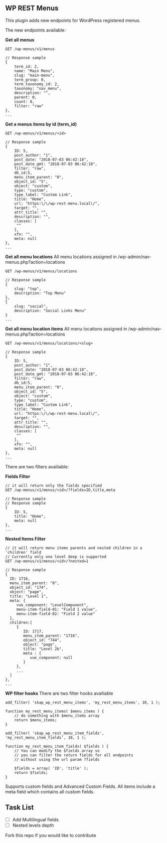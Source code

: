 ## WP REST Menus

This plugin adds new endpoints for WordPress registered menus.

The new endpoints available:

**Get all menus**
```
GET /wp-menus/v1/menus

// Response sample
{  
    term_id: 2,
    name: "Main Menu",
    slug: "main-menu",
    term_group: 0,
    term_taxonomy_id: 2,
    taxonomy: "nav_menu",
    description: "",
    parent: 0,
    count: 8,
    filter: "raw"
},
...
```

**Get a menus items by id (term_id)**
```
GET /wp-menus/v1/menus/<id>

// Response sample
{  
    ID: 5,
    post_author: "1",
    post_date: "2018-07-03 06:42:18",
    post_date_gmt: "2018-07-03 06:42:18",
    filter: "raw",
    db_id:5,
    menu_item_parent: "0",
    object_id: "5",
    object: "custom",
    type: "custom",
    type_label: "Custom Link",
    title: "Home",
    url: "https:\/\/wp-rest-menu.local\/",
    target: "",
    attr_title: "",
    description: "",
    classes: [  
     ""
    ],
    xfn: "",
    meta: null
},
...
```

**Get all menu locations**
All menu locations assigned  in /wp-admin/nav-menus.php?action=locations
```
GET /wp-menus/v1/menus/locations

// Response sample
{  
    slug: "top",
    description: "Top Menu"
},
{  
    slug: "social",
    description: "Social Links Menu"
}
...
```

**Get all menu location items**
All menu locations assigned  in /wp-admin/nav-menus.php?action=locations
```
GET /wp-menus/v1/menus/locations/<slug>

// Response sample
{  
    ID: 5,
    post_author: "1",
    post_date: "2018-07-03 06:42:18",
    post_date_gmt: "2018-07-03 06:42:18",
    filter: "raw",
    db_id:5,
    menu_item_parent: "0",
    object_id: "5",
    object: "custom",
    type: "custom",
    type_label: "Custom Link",
    title: "Home",
    url: "https:\/\/wp-rest-menu.local\/",
    target: "",
    attr_title: "",
    description: "",
    classes: [  
     ""
    ],
    xfn: "",
    meta: null
},
...
```

There are two filters availiable:

**Fields Filter**
```
// it will return only the fields specified
GET /wp-menus/v1/menus/<id>/?fields=ID,title,meta

// Response sample
// Response sample
{  
    ID: 5,
    title: "Home",
    meta: null
},
...
```

**Nested Items Filter**
```
// it will return menu items parents and nested children in a 'children' field
// Currently only one level deep is supported
GET /wp-menus/v1/menus/<id>/?nested=1

// Response sample
{  
  ID: 1716,
  menu_item_parent: "0",
  object_id: "174",
  object: "page",
  title: "Level 1",
  meta: {  
     vue_component: "LevelComponent",
     menu-item-field-01: "Field 1 value",
     menu-item-field-02: "Field 2 value"
  },
  children:[  
     {  
        ID: 1717,
        menu_item_parent: "1716",
        object_id: "744",
        object: "page",
        title: "Level 2b",
        meta : {  
           vue_component: null
        }
     },
     ...
  ]
},
...
```

**WP filter hooks**
There are two filter hooks availiable

```
add_filter( 'skap_wp_rest_menu_items', 'my_rest_menu_items', 10, 1 );

function my_rest_menu_items( $menu_items ) {
    // do something with $menu_items array
    return $menu_items;
}
```

```
add_filter( 'skap_wp_rest_menu_item_fields', 'my_rest_menu_item_fields', 10, 1 );

function my_rest_menu_item_fields( $fields ) {
    // You can modify the $fields array so
    // you can filter the return fields for all endpoints
    // without using the url param ?fields
    
    $fields = array( 'ID', 'title' );
    return $fields;
}
```

Supports custom fields and Advanced Custom Fields.
All items include a meta field which contains all custom fields.

## Task List
- [ ] Add Multilingual fields
- [ ] Nested levels depth

Fork this repo if you would like to contribute